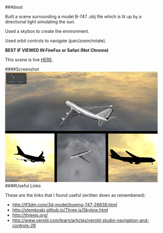 
##About

Built a scene surrounding a model B-747 .obj file which is lit up by a directional light simulating the sun.

Used a skybox to create the environment.

Used orbit controls to navigate (pan/zoom/rotate).

**BEST IF VIEWED IN FireFox or Safari (Not Chrome)**

This scene is live [HERE](https://www.ugrad.cs.ubc.ca/~x8m8/scene-creation-master/a4.html).


####Screenshot
<img src="https://raw.githubusercontent.com/parteek-johal/scene-creation/master/images/webgl_thumb.png" width="500">
####Useful Links


These are the links that I found useful (written down as remembered):

- http://tf3dm.com/3d-model/boeing-747-26638.html
- http://stemkoski.github.io/Three.js/Skybox.html
- http://threejs.org/
- http://www.verold.com/learn/articles/verold-studio-navigation-and-controls-28
